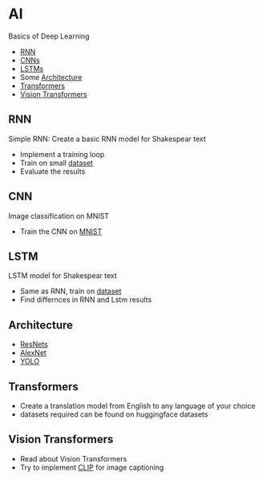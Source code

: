 # AI

Basics of Deep Learning
- [RNN](#rnn)
- [CNNs](#cnn)
- [LSTMs](#lstm)
- Some [Architecture](#architecture) 
- [Transformers](#transformers)
- [Vision Transformers](#vision-transformers)

## RNN
Simple RNN: Create a basic RNN model for Shakespear text
- Implement a training loop 
- Train on small [dataset](https://huggingface.co/datasets/karpathy/tiny_shakespeare)
- Evaluate the results

## CNN
Image classification on MNIST
- Train the CNN on [MNIST](https://huggingface.co/datasets/ylecun/mnist)

## LSTM
LSTM model for Shakespear text
- Same as RNN, train on [dataset](https://huggingface.co/datasets/karpathy/tiny_shakespeare)
- Find differnces in RNN and Lstm results 

## Architecture
- [ResNets](https://en.wikipedia.org/wiki/Residual_neural_network)
- [AlexNet](https://en.wikipedia.org/wiki/AlexNet)
- [YOLO](https://docs.ultralytics.com/)

## Transformers
- Create a translation model from English to any language of your choice
- datasets required can be found on huggingface datasets

## Vision Transformers
- Read about Vision Transformers
- Try to implement [CLIP](https://openai.com/index/clip/) for image captioning